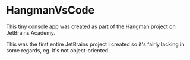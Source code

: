 # HangmanVsCode

This tiny console app was created as part of the Hangman project on JetBrains Academy. 

This was the first entire JetBrains project I created so it's fairly lacking in some regards, eg. it's not object-oriented.
